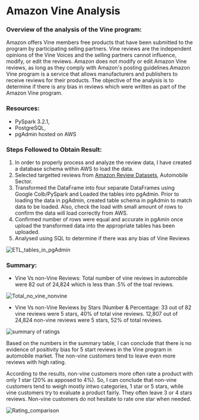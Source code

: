 # Amazon Vine Analysis
### Overview of the analysis of the Vine program:
Amazon offers Vine members free products that have been submitted to the program by participating selling partners. Vine reviews are the independent opinions of the Vine Voices and the selling partners cannot influence, modify, or edit the reviews. Amazon does not modify or edit Amazon Vine reviews, as long as they comply with Amazon's posting guidelines.Amazon Vine program is a service that allows manufacturers and publishers to receive reviews for their products.
The objective of the analysis is to determine if there is any bias in reviews which were written as part of the Amazon Vine program.
### Resources:
* PySpark 3.2.1,
* PostgreSQL, 
* pgAdmin hosted on AWS
### Steps Followed to Obtain Result:
1. In order to properly process and analyze the review data, I have created a database schema within AWS to load the data.
2. Selected targetted reviews from [Amazon Review Datasets](https://s3.amazonaws.com/amazon-reviews-pds/tsv/index.txt), Automobile Sector.
3. Transformed the DataFrame into four separate DataFrames using Google Colb/PySpark and Loaded the tables into pgAdmin. Prior to loading the data in pgAdmin, created table schema in pgAdmin to match data to be loaded. Also, check the load with small amount of rows to confirm the data will load correctly from AWS.
4. Confirmed number of rows were equal and accurate in pgAmin once upload the transformed data into the appropriate tables has been uploaded.
5. Analysed using SQL to determine if there was any bias of Vine Reviews

![ETL_tables_in_pgAdmin](https://user-images.githubusercontent.com/96354508/164105171-2d033e29-f89b-4acc-ac13-6734ded282ab.png)

### Summary:
* Vine Vs non-Vine Reviews:
Total number of vine reviews in automobile were 82 out of 24,824 which is less than .5% of the toal reviews.

![Total_no_vine_nonvine](https://user-images.githubusercontent.com/96354508/164105552-ae3b6d43-78e4-4279-a538-fc9e42dacb60.png)

* Vine Vs non-Vine Reviews by Stars (Number & Percentage:
33 out of 82 vine reviews were 5 stars, 40% of total vine reviews. 12,807 out of 24,824 non-vine reviews were 5 stars, 52% of total reviews.

![summary of ratings](https://user-images.githubusercontent.com/96354508/164266244-7d4902fa-f18c-4133-a720-4a2240fc2ada.png)

Based on the numbers in the summary table, I can conclude that there is no evidence of positivity bias for 5 start reviews in the Vine program in automobile market. The non-vine customers tend to leave even more reviews with high rating. 

According to the results, non-vine customers more often rate a product with only 1 star (20% as apposed to 4%). So, I can conclude that non-vine customers tend to weigh mostly intwo categories, 1 star or 5 stars, while vine customers try to evaluate a product fairly. They often leave 3 or 4 stars reviews. Non-vine customers do not hesitate to rate one star when needed.

![Rating_comparison ](https://user-images.githubusercontent.com/96354508/164110716-08d1fa84-2ff6-439e-b647-2230636b1a9e.png)

